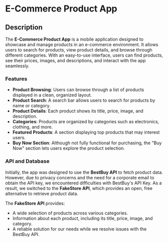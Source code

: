 # E-Commerce Product App

## Description

The **E-Commerce Product App** is a mobile application designed to showcase and manage products in an e-commerce environment. It allows users to search for products, view product details, and browse through different categories. With an easy-to-use interface, users can find products, see their prices, images, and descriptions, and interact with the app seamlessly.

### Features

- **Product Browsing**: Users can browse through a list of products displayed in a clean, organized layout.
- **Product Search**: A search bar allows users to search for products by name or category.
- **Product Details**: Each product shows its title, price, image, and description.
- **Categories**: Products are organized by categories such as electronics, clothing, and more.
- **Featured Products**: A section displaying top products that may interest users.
- **Buy Now Section**: Although not fully functional for purchasing, the "Buy Now" section lets users explore the product selection.

### API and Database

Initially, the app was designed to use the **BestBuy API** to fetch product data. However, due to privacy concerns and the need for a corporate email to obtain the API key, we encountered difficulties with BestBuy's API Key. As a result, we switched to the **FakeStore API**, which provides an open, free alternative to retrieve product data. 

The **FakeStore API** provides:
- A wide selection of products across various categories.
- Information about each product, including its title, price, image, and category.
- A reliable solution for our needs while we resolve issues with the BestBuy API.
